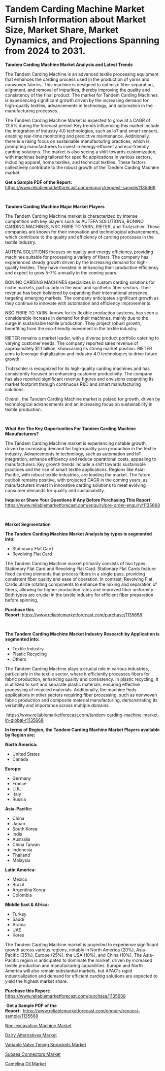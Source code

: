 <p><h1>Tandem Carding Machine Market Furnish Information about Market Size, Market Share, Market Dynamics, and Projections Spanning from 2024 to 2031.</h1></p><p><strong>Tandem Carding Machine Market Analysis and Latest Trends</strong></p>
<p><p>The Tandem Carding Machine is an advanced textile processing equipment that enhances the carding process used in the production of yarns and nonwoven fabrics. This machine is designed to optimize fiber separation, alignment, and removal of impurities, thereby improving the quality and consistency of the final product. The market for Tandem Carding Machines is experiencing significant growth driven by the increasing demand for high-quality textiles, advancements in technology, and automation in the manufacturing processes.</p><p>The Tandem Carding Machine Market is expected to grow at a CAGR of 13.5% during the forecast period. Key trends influencing this market include the integration of Industry 4.0 technologies, such as IoT and smart sensors, enabling real-time monitoring and predictive maintenance. Additionally, there is a rising focus on sustainable manufacturing practices, which is prompting manufacturers to invest in energy-efficient and eco-friendly carding solutions. The market is also seeing a shift towards customization, with machines being tailored for specific applications in various sectors, including apparel, home textiles, and technical textiles. These factors collectively contribute to the robust growth of the Tandem Carding Machine market.</p></p>
<p><strong>Get a Sample PDF of the Report:&nbsp;</strong> <a href="https://www.reliablemarketforecast.com/enquiry/request-sample/1135668?utm_campaign=1123&utm_medium=2&utm_source=Github&utm_content=ia&utm_term=09102024&utm_id=tandem-carding-machine">https://www.reliablemarketforecast.com/enquiry/request-sample/1135668</a></p>
<p>&nbsp;</p>
<p><strong>Tandem Carding Machine Major Market Players</strong></p>
<p><p>The Tandem Carding Machine market is characterized by intense competition with key players such as AUTEFA SOLUTIONS, BONINO CARDING MACHINES, NSC FIBRE TO YARN, RIETER, and Trutzschler. These companies are known for their innovation and technological advancements, which contribute to the quality and efficiency of carding processes in the textile industry.</p><p>AUTEFA SOLUTIONS focuses on quality and energy efficiency, providing machines suitable for processing a variety of fibers. The company has experienced steady growth driven by the increasing demand for high-quality textiles. They have invested in enhancing their production efficiency and expect to grow 5-7% annually in the coming years.</p><p>BONINO CARDING MACHINES specializes in custom carding solutions for niche markets, particularly in the wool and synthetic fiber sectors. Their revenue has been bolstered by expanding their international presence, targeting emerging markets. The company anticipates significant growth as they continue to innovate with automation and efficiency improvements.</p><p>NSC FIBRE TO YARN, known for its flexible production systems, has seen a considerable increase in demand for their machines, mainly due to the surge in sustainable textile production. They project robust growth, benefiting from the eco-friendly movement in the textile industry.</p><p>RIETER remains a market leader, with a diverse product portfolio catering to varying customer needs. The company reported sales revenue of approximately $1.1 billion, showcasing its strong market position. RIETER aims to leverage digitalization and Industry 4.0 technologies to drive future growth.</p><p>Trutzschler is recognized for its high-quality carding machines and has consistently focused on enhancing customer productivity. The company has also reported significant revenue figures and envisions expanding its market footprint through continuous R&D and smart manufacturing solutions.</p><p>Overall, the Tandem Carding Machine market is poised for growth, driven by technological advancements and an increasing focus on sustainability in textile production.</p></p>
<p>&nbsp;</p>
<p><strong>What Are The Key Opportunities For Tandem Carding Machine Manufacturers?</strong></p>
<p><p>The Tandem Carding Machine market is experiencing notable growth, driven by increasing demand for high-quality yarn production in the textile industry. Advancements in technology, such as automation and IoT integration, enhance efficiency and reduce operational costs, appealing to manufacturers. Key growth trends include a shift towards sustainable practices and the rise of smart textile applications. Regions like Asia-Pacific, with robust textile industries, are leading the market. The future outlook remains positive, with projected CAGR in the coming years, as manufacturers invest in innovative carding solutions to meet evolving consumer demands for quality and sustainability.</p></p>
<p><strong>Inquire or Share Your Questions If Any Before Purchasing This Report:</strong> <a href="https://www.reliablemarketforecast.com/enquiry/pre-order-enquiry/1135668?utm_campaign=1123&utm_medium=2&utm_source=Github&utm_content=ia&utm_term=09102024&utm_id=tandem-carding-machine">https://www.reliablemarketforecast.com/enquiry/pre-order-enquiry/1135668</a></p>
<p>&nbsp;</p>
<p><strong>Market Segmentation</strong></p>
<p><strong>The Tandem Carding Machine Market Analysis by types is segmented into:</strong></p>
<p><ul><li>Stationary Flat Card</li><li>Revolving Flat Card</li></ul></p>
<p><p>The Tandem Carding Machine market primarily consists of two types: Stationary Flat Card and Revolving Flat Card. Stationary Flat Cards feature fixed carding elements that process fibers in a single pass, providing consistent fiber quality and ease of operation. In contrast, Revolving Flat Cards utilize rotating components to enhance the mixing and separation of fibers, allowing for higher production rates and improved fiber uniformity. Both types are crucial in the textile industry for efficient fiber preparation before spinning.</p></p>
<p><strong>Purchase this Report:&nbsp;</strong><a href="https://www.reliablemarketforecast.com/purchase/1135668?utm_campaign=1123&utm_medium=2&utm_source=Github&utm_content=ia&utm_term=09102024&utm_id=tandem-carding-machine">https://www.reliablemarketforecast.com/purchase/1135668</a></p>
<p>&nbsp;</p>
<p><strong>The Tandem Carding Machine Market Industry Research by Application is segmented into:</strong></p>
<p><ul><li>Textile Industry</li><li>Plastic Recycling</li><li>Others</li></ul></p>
<p><p>The Tandem Carding Machine plays a crucial role in various industries, particularly in the textile sector, where it efficiently processes fibers for fabric production, enhancing quality and consistency. In plastic recycling, it is utilized to sort and separate plastic materials, ensuring effective processing of recycled materials. Additionally, the machine finds applications in other sectors requiring fiber processing, such as nonwoven fabric production and composite material manufacturing, demonstrating its versatility and importance across multiple domains.</p></p>
<p><a href="https://www.reliablemarketforecast.com/tandem-carding-machine-market-in-global-r1135668?utm_campaign=1123&utm_medium=2&utm_source=Github&utm_content=ia&utm_term=09102024&utm_id=tandem-carding-machine">&nbsp;https://www.reliablemarketforecast.com/tandem-carding-machine-market-in-global-r1135668</a></p>
<p><strong>In terms of Region, the Tandem Carding Machine Market Players available by Region are:</strong></p>
<p>
    <p> <strong> North America: </strong>
        <ul>
            <li>United States</li>
            <li>Canada</li>
        </ul>
        </p> 
    <p> <strong> Europe: </strong>
        <ul>
            <li>Germany</li>
            <li>France</li>
            <li>U.K.</li>
            <li>Italy</li>
            <li>Russia</li>
        </ul>
        </p> 
    <p> <strong> Asia-Pacific: </strong>
        <ul>
            <li>China</li>
            <li>Japan</li>
            <li>South Korea</li>
            <li>India</li>
            <li>Australia</li>
            <li>China Taiwan</li>
            <li>Indonesia</li>
            <li>Thailand</li>
            <li>Malaysia</li>
        </ul>
        </p> 
    <p> <strong> Latin America: </strong>
        <ul>
            <li>Mexico</li>
            <li>Brazil</li>
            <li>Argentina Korea</li>
            <li>Colombia</li>
        </ul>
        </p> 
    <p> <strong> Middle East & Africa: </strong>
        <ul>
            <li>Turkey</li>
            <li>Saudi</li>
            <li>Arabia</li>
            <li>UAE</li>
            <li>Korea</li>
        </ul>
    </p>
    </p>
<p><p>The Tandem Carding Machine market is projected to experience significant growth across various regions, notably in North America (20%), Asia-Pacific (35%), Europe (25%), the USA (10%), and China (10%). The Asia-Pacific region is anticipated to dominate the market, driven by increased textile production and manufacturing capabilities. Europe and North America will also remain substantial markets, but APAC's rapid industrialization and demand for efficient carding solutions are expected to yield the highest market share.</p></p>
<p><strong>Purchase this Report: </strong><a href="https://www.reliablemarketforecast.com/purchase/1135668?utm_campaign=1123&utm_medium=2&utm_source=Github&utm_content=ia&utm_term=09102024&utm_id=tandem-carding-machine">https://www.reliablemarketforecast.com/purchase/1135668</a></p>
<p>&nbsp;<strong>Get a Sample PDF of the Report:&nbsp;&nbsp;</strong><a href="https://www.reliablemarketforecast.com/enquiry/request-sample/1135668?utm_campaign=1123&utm_medium=2&utm_source=Github&utm_content=ia&utm_term=09102024&utm_id=tandem-carding-machine">https://www.reliablemarketforecast.com/enquiry/request-sample/1135668</a></p>
<p><strong></strong></p>
<p><p><a href="https://github.com/pizolina/Market-Research-Report-List-6/blob/main/non-excavation-machine-market.md?utm_campaign=1123&utm_medium=2&utm_source=Github&utm_content=ia&utm_term=09102024&utm_id=tandem-carding-machine">Non-excavation Machine Market</a></p><p><a href="https://issuu.com/reportprime-2/docs/dairy-alternatives-market-size-2030_141bfd12d11ecd?utm_campaign=1123&utm_medium=2&utm_source=Github&utm_content=ia&utm_term=09102024&utm_id=tandem-carding-machine">Dairy Alternatives Market</a></p><p><a href="https://github.com/newellsvvandeer37/Market-Research-Report-List-1/blob/main/variable-valve-timing-sprockets-market.md?utm_campaign=1123&utm_medium=2&utm_source=Github&utm_content=ia&utm_term=09102024&utm_id=tandem-carding-machine">Variable Valve Timing Sprockets Market</a></p><p><a href="https://www.linkedin.com/pulse/subsea-connectors-market-size-share-analysis-growth-trends-lga2f?utm_campaign=1123&utm_medium=2&utm_source=Github&utm_content=ia&utm_term=09102024&utm_id=tandem-carding-machine">Subsea Connectors Market</a></p><p><a href="https://issuu.com/reportprime-2/docs/camelina-oil-market-size-2030.pptx_ea4e9117a3aaa6?utm_campaign=1123&utm_medium=2&utm_source=Github&utm_content=ia&utm_term=09102024&utm_id=tandem-carding-machine">Camelina Oil Market</a></p></p>